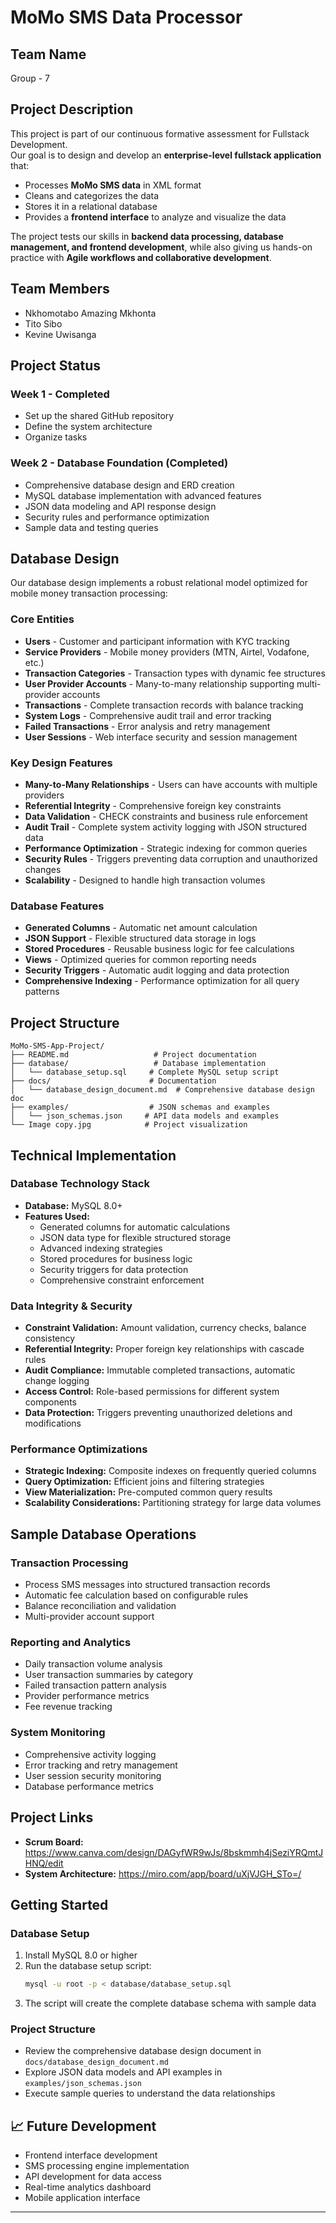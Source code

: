 # MoMo SMS Data Processor

## Team Name  
Group - 7 

## Project Description  
This project is part of our continuous formative assessment for Fullstack Development.  
Our goal is to design and develop an **enterprise-level fullstack application** that:  
- Processes **MoMo SMS data** in XML format  
- Cleans and categorizes the data  
- Stores it in a relational database  
- Provides a **frontend interface** to analyze and visualize the data  

The project tests our skills in **backend data processing, database management, and frontend development**, while also giving us hands-on practice with **Agile workflows and collaborative development**.

## Team Members  
- Nkhomotabo Amazing Mkhonta  
- Tito Sibo
- Kevine Uwisanga

## Project Status

### Week 1 - Completed
- Set up the shared GitHub repository 
- Define the system architecture  
- Organize tasks 

### Week 2 - Database Foundation (Completed)
- Comprehensive database design and ERD creation
- MySQL database implementation with advanced features
- JSON data modeling and API response design
- Security rules and performance optimization
- Sample data and testing queries

## Database Design

Our database design implements a robust relational model optimized for mobile money transaction processing:

### Core Entities
- **Users** - Customer and participant information with KYC tracking
- **Service Providers** - Mobile money providers (MTN, Airtel, Vodafone, etc.)
- **Transaction Categories** - Transaction types with dynamic fee structures
- **User Provider Accounts** - Many-to-many relationship supporting multi-provider accounts
- **Transactions** - Complete transaction records with balance tracking
- **System Logs** - Comprehensive audit trail and error tracking
- **Failed Transactions** - Error analysis and retry management
- **User Sessions** - Web interface security and session management

### Key Design Features
- **Many-to-Many Relationships** - Users can have accounts with multiple providers
- **Referential Integrity** - Comprehensive foreign key constraints
- **Data Validation** - CHECK constraints and business rule enforcement
- **Audit Trail** - Complete system activity logging with JSON structured data
- **Performance Optimization** - Strategic indexing for common queries
- **Security Rules** - Triggers preventing data corruption and unauthorized changes
- **Scalability** - Designed to handle high transaction volumes

### Database Features
- **Generated Columns** - Automatic net amount calculation
- **JSON Support** - Flexible structured data storage in logs
- **Stored Procedures** - Reusable business logic for fee calculations
- **Views** - Optimized queries for common reporting needs
- **Security Triggers** - Automatic audit logging and data protection
- **Comprehensive Indexing** - Performance optimization for all query patterns

## Project Structure

```
MoMo-SMS-App-Project/
├── README.md                   # Project documentation
├── database/                   # Database implementation
│   └── database_setup.sql     # Complete MySQL setup script
├── docs/                      # Documentation
│   └── database_design_document.md  # Comprehensive database design doc
├── examples/                  # JSON schemas and examples
│   └── json_schemas.json     # API data models and examples
└── Image copy.jpg            # Project visualization
```

## Technical Implementation

### Database Technology Stack
- **Database:** MySQL 8.0+
- **Features Used:** 
  - Generated columns for automatic calculations
  - JSON data type for flexible structured storage
  - Advanced indexing strategies
  - Stored procedures for business logic
  - Security triggers for data protection
  - Comprehensive constraint enforcement

### Data Integrity & Security
- **Constraint Validation:** Amount validation, currency checks, balance consistency
- **Referential Integrity:** Proper foreign key relationships with cascade rules
- **Audit Compliance:** Immutable completed transactions, automatic change logging
- **Access Control:** Role-based permissions for different system components
- **Data Protection:** Triggers preventing unauthorized deletions and modifications

### Performance Optimizations
- **Strategic Indexing:** Composite indexes on frequently queried columns
- **Query Optimization:** Efficient joins and filtering strategies
- **View Materialization:** Pre-computed common query results
- **Scalability Considerations:** Partitioning strategy for large data volumes

## Sample Database Operations

### Transaction Processing
- Process SMS messages into structured transaction records
- Automatic fee calculation based on configurable rules
- Balance reconciliation and validation
- Multi-provider account support

### Reporting and Analytics
- Daily transaction volume analysis
- User transaction summaries by category
- Failed transaction pattern analysis
- Provider performance metrics
- Fee revenue tracking

### System Monitoring
- Comprehensive activity logging
- Error tracking and retry management
- User session security monitoring
- Database performance metrics

##  Project Links
- **Scrum Board:** https://www.canva.com/design/DAGyfWR9wJs/8bskmmh4jSeziYRQmtJHNQ/edit
- **System Architecture:** https://miro.com/app/board/uXjVJGH_STo=/

## Getting Started

### Database Setup
1. Install MySQL 8.0 or higher
2. Run the database setup script:
   ```bash
   mysql -u root -p < database/database_setup.sql
   ```
3. The script will create the complete database schema with sample data

### Project Structure
- Review the comprehensive database design document in `docs/database_design_document.md`
- Explore JSON data models and API examples in `examples/json_schemas.json`
- Execute sample queries to understand the data relationships

## 📈 Future Development
- Frontend interface development
- SMS processing engine implementation
- API development for data access
- Real-time analytics dashboard
- Mobile application interface

---
